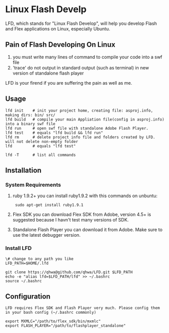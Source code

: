 # Linux Flash Develp
LFD,  which stands for "Linux Flash Develop", will help you develop Flash and Flex applications on Linux, especially Ubuntu.

## Pain of Flash Developing On Linux
1. you must write many lines of command to compile your code into a swf file
2. 'trace' do not output in standard output (such as terminal) in new version of standalone flash player

LFD is your firend if you are suffering the pain as well as me.

## Usage

    lfd init    # init your project home, creating file: asproj.info, making dirs: bin/ src/
    lfd build   # compile your main Appliation file(config in asproj.info) into a binary swf file
    lfd run     # open swf file with standalone Adobe Flash Player.
    lfd test    # equals "lfd build && lfd run"
    lfd rm      # delete project info file and folders created by LFD. will not delete non-empty folder
    lfd         # equals "lfd test"

    lfd -T      # list all commands

##  Installation
###  System Requirements
1. ruby 1.9.2+ 
    you can install ruby1.9.2 with this commands on unbuntu:

        sudo apt-get install ruby1.9.1

2. Flex SDK
    you can download Flex SDK from Adobe, version 4.5+ is suggested because I havn't test many versions of SDK.

3. Standalone Flash Player
    you can download it from Adobe. Make sure to use the latest debugger version.

### Install LFD

    \# change to any path you like
    LFD_PATH=$HOME/.lfd

    git clone https://qhwa@github.com/qhwa/LFD.git $LFD_PATH
    echo -e "alias lfd=$LFD_PATH/lfd" >> ~/.bashrc
    source ~/.bashrc

## Configuration

    LFD requires Flex SDK and Flash Player very much. Please config them in your bash config (~/.bashrc commonly)

    export MXMLC="/path/to/flex_sdk/bin/mxmlc"
    export FLASH_PLAYER="/path/to/flashplayer_standalone"
